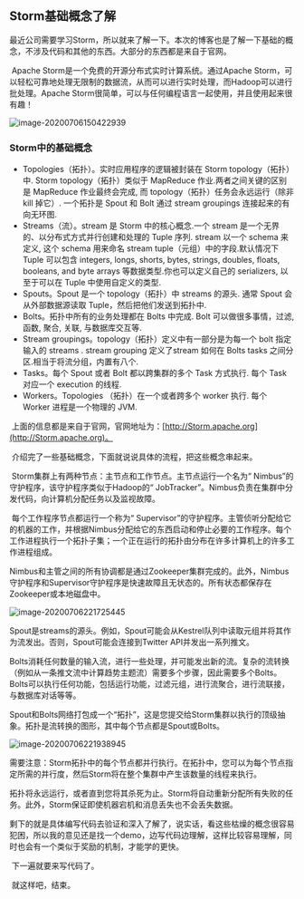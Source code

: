 ## Storm基础概念了解

​	最近公司需要学习Storm，所以就来了解一下。本次的博客也是了解一下基础的概念，不涉及代码和其他的东西。大部分的东西都是来自于官网。

​	Apache Storm是一个免费的开源分布式实时计算系统。通过Apache Storm，可以轻松可靠地处理无限制的数据流，从而可以进行实时处理，而Hadoop可以进行批处理。Apache Storm很简单，可以与任何编程语言一起使用，并且使用起来很有趣！

![image-20200706150422939](https://1162210866.oss-cn-beijing.aliyuncs.com/uPic/image-20200706150422939.png)

### Storm中的基础概念

* Topologies（拓扑）。实时应用程序的逻辑被封装在 Storm topology（拓扑）中. Storm topology（拓扑）类似于 MapReduce 作业.两者之间关键的区别是 MapReduce 作业最终会完成, 而 topology（拓扑）任务会永远运行（除非 kill 掉它）. 一个拓扑是 Spout 和 Bolt 通过 stream groupings 连接起来的有向无环图.
* Streams（流）。stream 是 Storm 中的核心概念.一个 stream 是一个无界的、以分布式方式并行创建和处理的 Tuple 序列. stream 以一个 schema 来定义, 这个 schema 用来命名 stream tuple（元组）中的字段.默认情况下 Tuple 可以包含 integers, longs, shorts, bytes, strings, doubles, floats, booleans, and byte arrays 等数据类型.你也可以定义自己的 serializers, 以至于可以在 Tuple 中使用自定义的类型.
* Spouts。Spout 是一个 topology（拓扑）中 streams 的源头. 通常 Spout 会从外部数据源读取 Tuple，然后把他们发送到拓扑中.
* Bolts。拓扑中所有的业务处理都在 Bolts 中完成. Bolt 可以做很多事情，过滤, 函数, 聚合, 关联, 与数据库交互等.
* Stream groupings。topology（拓扑）定义中有一部分是为每一个 bolt 指定输入的 streams . stream grouping 定义了stream 如何在 Bolts tasks 之间分区.相当于将流分组，内置有八个.
* Tasks。每个 Spout 或者 Bolt 都以跨集群的多个 Task 方式执行. 每个 Task 对应一个 execution 的线程.
* Workers。Topologies （拓扑）在一个或者跨多个 worker 执行. 每个 Worker 进程是一个物理的 JVM.

​	上面的信息都是来自于官网，官网地址为：[http://Storm.apache.org](http://Storm.apache.org)。

​	介绍完了一些基础概念，下面就说说具体的流程，把这些概念串起来。

​	Storm集群上有两种节点：主节点和工作节点。主节点运行一个名为“ Nimbus”的守护程序，该守护程序类似于Hadoop的“ JobTracker”。Nimbus负责在集群中分发代码，向计算机分配任务以及监视故障。

​	每个工作程序节点都运行一个称为“ Supervisor”的守护程序。主管侦听分配给它的机器的工作，并根据Nimbus分配给它的东西启动和停止必要的工作程序。每个工作进程执行一个拓扑子集；一个正在运行的拓扑由分布在许多计算机上的许多工作进程组成。

​	Nimbus和主管之间的所有协调都是通过Zookeeper集群完成的。此外，Nimbus守护程序和Supervisor守护程序是快速故障且无状态的。所有状态都保存在Zookeeper或本地磁盘中。

![image-20200706221725445](https://1162210866.oss-cn-beijing.aliyuncs.com/uPic/image-20200706221725445.png)

​	Spout是streams的源头。例如，Spout可能会从Kestrel队列中读取元组并将其作为流发出。否则，Spout可能会连接到Twitter API并发出一系列推文。

​	Bolts消耗任何数量的输入流，进行一些处理，并可能发出新的流。复杂的流转换（例如从一条推文流中计算趋势主题流）需要多个步骤，因此需要多个Bolts。Bolts可以执行任何功能，包括运行功能，过滤元组，进行流聚合，进行流联接，与数据库对话等等。

Spout和Bolts网络打包成一个“拓扑”，这是您提交给Storm集群以执行的顶级抽象。拓扑是流转换的图形，其中每个节点都是Spout或Bolts。

![image-20200706221938945](https://1162210866.oss-cn-beijing.aliyuncs.com/uPic/image-20200706221938945.png)

​	需要注意：Storm拓扑中的每个节点都并行执行。在拓扑中，您可以为每个节点指定所需的并行度，然后Storm将在整个集群中产生该数量的线程来执行。

​	拓扑将永远运行，或者直到您将其杀死为止。Storm将自动重新分配所有失败的任务。此外，Storm保证即使机器宕机和消息丢失也不会丢失数据。

​	剩下的就是具体编写代码去验证和深入了解了，说实话，看这些枯燥的概念很容易犯困，所以我的意见还是找一个demo，边写代码边理解，这样比较容易理解，同时也会有一个类似于奖励的机制，才能学的更快。

​	下一遍就要来写代码了。	

​	就这样吧，结束。